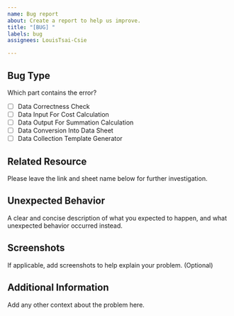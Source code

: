 ```yaml
---
name: Bug report
about: Create a report to help us improve.
title: "[BUG] "
labels: bug
assignees: LouisTsai-Csie

---
```


## Bug Type
Which part contains the error?
- [ ] Data Correctness Check
- [ ] Data Input For Cost Calculation
- [ ] Data Output For Summation Calculation
- [ ] Data Conversion Into Data Sheet
- [ ] Data Collection Template Generator

## Related Resource
Please leave the link and sheet name below for further investigation.


## Unexpected Behavior
A clear and concise description of what you expected to happen, and what unexpected behavior occurred instead.


## Screenshots
If applicable, add screenshots to help explain your problem. (Optional)


## Additional Information
Add any other context about the problem here.
